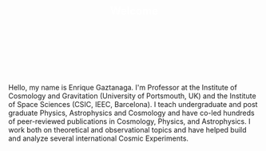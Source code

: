 <div style="background-image: url('/assets/img/bh_spacetime.png'); background-size: cover; background-position: center; padding: 100px; text-align: center; position: relative;">
   <h2 style="color: white;">Welcome </h2>
</div>

<p>Hello, my name is Enrique Gaztanaga. I'm Professor at the Institute of Cosmology and Gravitation (University of Portsmouth, UK) and the Institute of Space Sciences (CSIC, IEEC, Barcelona). I teach undergraduate and post graduate Physics, Astrophysics and Cosmology and have co-led hundreds of peer-reviewed publications in Cosmology, Physics, and Astrophysics. I work both on theoretical and observational topics and have helped build and analyze several international Cosmic Experiments. 
  
</p>
